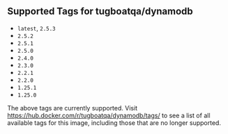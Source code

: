 ## Supported Tags for tugboatqa/dynamodb

* `latest`, `2.5.3`
* `2.5.2`
* `2.5.1`
* `2.5.0`
* `2.4.0`
* `2.3.0`
* `2.2.1`
* `2.2.0`
* `1.25.1`
* `1.25.0`

The above tags are currently supported. Visit https://hub.docker.com/r/tugboatqa/dynamodb/tags/ to see a list of all available tags for this image, including those that are no longer supported.
